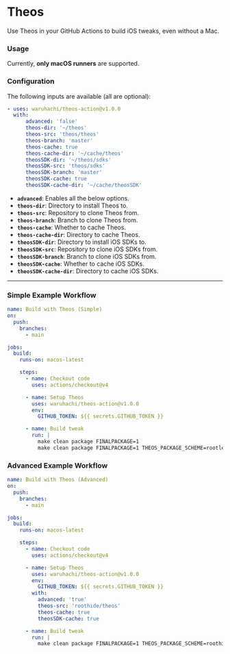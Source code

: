 # Theos

Use Theos in your GitHub Actions to build iOS tweaks, even without a Mac.

### Usage
Currently, **only macOS runners** are supported.

### Configuration
The following inputs are available (all are optional):

```yaml
- uses: waruhachi/theos-action@v1.0.0
  with:
      advanced: 'false'
      theos-dir: '~/theos'
      theos-src: 'theos/theos'
      theos-branch: 'master'
      theos-cache: true
      theos-cache-dir: '~/cache/theos'
      theosSDK-dir: '~/theos/sdks'
      theosSDK-src: 'theos/sdks'
      theosSDK-branch: 'master'
      theosSDK-cache: true
      theosSDK-cache-dir: '~/cache/theosSDK'
```

- **`advanced`**: Enables all the below options.
- **`theos-dir`**: Directory to install Theos to.
- **`theos-src`**: Repository to clone Theos from.
- **`theos-branch`**: Branch to clone Theos from.
- **`theos-cache`**: Whether to cache Theos.
- **`theos-cache-dir`**: Directory to cache Theos.
- **`theosSDK-dir`**: Directory to install iOS SDKs to.
- **`theosSDK-src`**: Repository to clone iOS SDKs from.
- **`theosSDK-branch`**: Branch to clone iOS SDKs from.
- **`theosSDK-cache`**: Whether to cache iOS SDKs.
- **`theosSDK-cache-dir`**: Directory to cache iOS SDKs.

---

### Simple Example Workflow

```yaml
name: Build with Theos (Simple)
on:
  push:
    branches:
      - main

jobs:
  build:
    runs-on: macos-latest

    steps:
      - name: Checkout code
        uses: actions/checkout@v4

      - name: Setup Theos
        uses: waruhachi/theos-action@v1.0.0
        env:
          GITHUB_TOKEN: ${{ secrets.GITHUB_TOKEN }}

      - name: Build tweak
        run: |
          make clean package FINALPACKAGE=1
          make clean package FINALPACKAGE=1 THEOS_PACKAGE_SCHEME=rootless
```

### Advanced Example Workflow

```yaml
name: Build with Theos (Advanced)
on:
  push:
    branches:
      - main

jobs:
  build:
    runs-on: macos-latest

    steps:
      - name: Checkout code
        uses: actions/checkout@v4

      - name: Setup Theos
        uses: waruhachi/theos-action@v1.0.0
        env:
          GITHUB_TOKEN: ${{ secrets.GITHUB_TOKEN }}
        with:
          advanced: 'true'
          theos-src: 'roothide/theos'
          theos-cache: true
          theosSDK-cache: true

      - name: Build tweak
        run: |
          make clean package FINALPACKAGE=1 THEOS_PACKAGE_SCHEME=roothide
```
